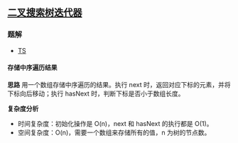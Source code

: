## [二叉搜索树迭代器](https://leetcode-cn.com/problems/binary-search-tree-iterator/)
### 题解
+ [TS](../../ts/256/173.ts)

#### 存储中序遍历结果
**思路**
用一个数组存储中序遍历的结果。执行 next 时，返回对应下标的元素，并将下标向后移动；执行 hasNext 时，判断下标是否小于数组长度。

**复杂度分析**
+ 时间复杂度：初始化操作是 O(n)，next 和 hasNext 的执行都是 O(1)。
+ 空间复杂度：O(n)，需要一个数组来存储所有的值，n 为树的节点数。